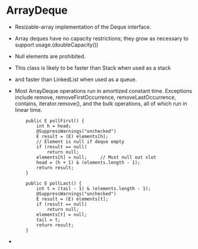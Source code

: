 # ArrayDeque

- Resizable-array implementation of the Deque interface.

- Array deques have no capacity restrictions; they grow as necessary to support usage.(doubleCapacity())

- Null elements are prohibited.

- This class is likely to be faster than Stack when used as a stack

- and faster than LinkedList when used as a queue.


- Most ArrayDeque operations run in amortized constant time. Exceptions include remove, removeFirstOccurrence, removeLastOccurrence, contains, iterator.remove(), and the bulk operations, all of which run in linear time.
  
    ```
        public E pollFirst() {
            int h = head;
            @SuppressWarnings("unchecked")
            E result = (E) elements[h];
            // Element is null if deque empty
            if (result == null)
                return null;
            elements[h] = null;     // Must null out slot
            head = (h + 1) & (elements.length - 1);
            return result;
        }
    
        public E pollLast() {
            int t = (tail - 1) & (elements.length - 1);
            @SuppressWarnings("unchecked")
            E result = (E) elements[t];
            if (result == null)
                return null;
            elements[t] = null;
            tail = t;
            return result;
        }
    ```
    
- 